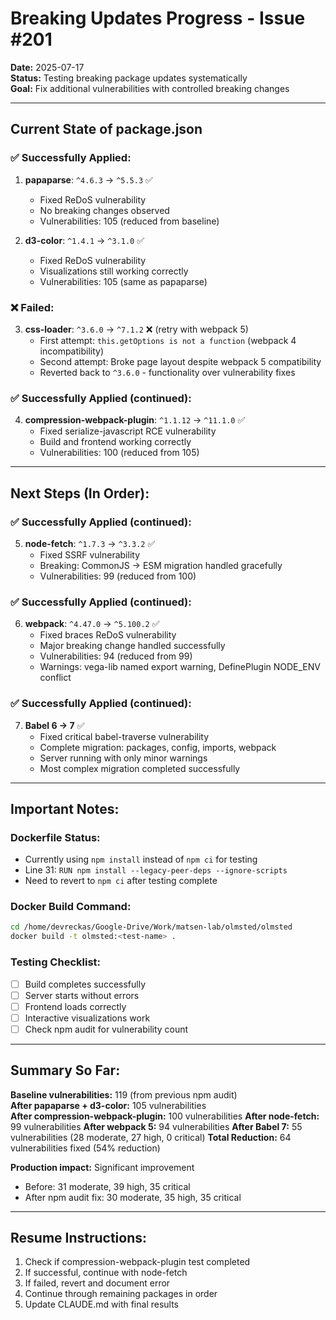 # Breaking Updates Progress - Issue #201

**Date:** 2025-07-17  
**Status:** Testing breaking package updates systematically  
**Goal:** Fix additional vulnerabilities with controlled breaking changes

---

## Current State of package.json

### ✅ Successfully Applied:
1. **papaparse**: `^4.6.3` → `^5.5.3` ✅
   - Fixed ReDoS vulnerability
   - No breaking changes observed
   - Vulnerabilities: 105 (reduced from baseline)

2. **d3-color**: `^1.4.1` → `^3.1.0` ✅
   - Fixed ReDoS vulnerability
   - Visualizations still working correctly
   - Vulnerabilities: 105 (same as papaparse)

### ❌ Failed:
3. **css-loader**: `^3.6.0` → `^7.1.2` ❌ (retry with webpack 5)
   - First attempt: `this.getOptions is not a function` (webpack 4 incompatibility)
   - Second attempt: Broke page layout despite webpack 5 compatibility
   - Reverted back to `^3.6.0` - functionality over vulnerability fixes

### ✅ Successfully Applied (continued):
4. **compression-webpack-plugin**: `^1.1.12` → `^11.1.0` ✅
   - Fixed serialize-javascript RCE vulnerability
   - Build and frontend working correctly
   - Vulnerabilities: 100 (reduced from 105)

---

## Next Steps (In Order):

### ✅ Successfully Applied (continued):
5. **node-fetch**: `^1.7.3` → `^3.3.2` ✅
   - Fixed SSRF vulnerability
   - Breaking: CommonJS → ESM migration handled gracefully
   - Vulnerabilities: 99 (reduced from 100)

### ✅ Successfully Applied (continued):
6. **webpack**: `^4.47.0` → `^5.100.2` ✅
   - Fixed braces ReDoS vulnerability
   - Major breaking change handled successfully
   - Vulnerabilities: 94 (reduced from 99)
   - Warnings: vega-lib named export warning, DefinePlugin NODE_ENV conflict

### ✅ Successfully Applied (continued):
7. **Babel 6 → 7** ✅
   - Fixed critical babel-traverse vulnerability
   - Complete migration: packages, config, imports, webpack
   - Server running with only minor warnings
   - Most complex migration completed successfully

---

## Important Notes:

### Dockerfile Status:
- Currently using `npm install` instead of `npm ci` for testing
- Line 31: `RUN npm install --legacy-peer-deps --ignore-scripts`
- Need to revert to `npm ci` after testing complete

### Docker Build Command:
```bash
cd /home/devreckas/Google-Drive/Work/matsen-lab/olmsted/olmsted
docker build -t olmsted:<test-name> .
```

### Testing Checklist:
- [ ] Build completes successfully
- [ ] Server starts without errors
- [ ] Frontend loads correctly
- [ ] Interactive visualizations work
- [ ] Check npm audit for vulnerability count

---

## Summary So Far:

**Baseline vulnerabilities:** 119 (from previous npm audit)  
**After papaparse + d3-color:** 105 vulnerabilities  
**After compression-webpack-plugin:** 100 vulnerabilities
**After node-fetch:** 99 vulnerabilities
**After webpack 5:** 94 vulnerabilities
**After Babel 7:** 55 vulnerabilities (28 moderate, 27 high, 0 critical)
**Total Reduction:** 64 vulnerabilities fixed (54% reduction)

**Production impact:** Significant improvement
- Before: 31 moderate, 39 high, 35 critical
- After npm audit fix: 30 moderate, 35 high, 35 critical

---

## Resume Instructions:

1. Check if compression-webpack-plugin test completed
2. If successful, continue with node-fetch
3. If failed, revert and document error
4. Continue through remaining packages in order
5. Update CLAUDE.md with final results